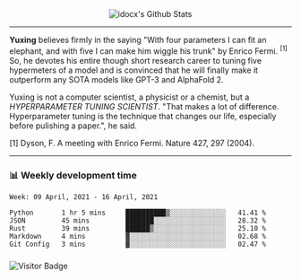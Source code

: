 <div align="center">
    <img align="center" src="https://github-readme-stats.vercel.app/api?username=idocx&show_icons=true&count_private=true&hide_border=true" alt="idocx's Github Stats"></img>
</div>

---

**Yuxing** believes firmly in the saying "With four parameters I can fit an elephant, and with five I can make him wiggle his trunk" by Enrico Fermi. <sup>[1]</sup> So, he devotes his entire though short research career to tuning five hypermeters of a model and is convinced that he will finally make it outperform any SOTA models like GPT-3 and AlphaFold 2.

Yuxing is not a computer scientist, a physicist or a chemist, but a *HYPERPARAMETER TUNING SCIENTIST*. "That makes a lot of difference. Hyperparameter tuning is the technique that changes our life, especially before pulishing a paper.", he said.

[1] Dyson, F. A meeting with Enrico Fermi. Nature 427, 297 (2004).


---

### 📊 Weekly development time
<!--START_SECTION:waka-->
```text
Week: 09 April, 2021 - 16 April, 2021

Python       1 hr 5 mins     ██████████▒░░░░░░░░░░░░░░   41.41 % 
JSON         45 mins         ███████░░░░░░░░░░░░░░░░░░   28.32 % 
Rust         39 mins         ██████▒░░░░░░░░░░░░░░░░░░   25.10 % 
Markdown     4 mins          ▓░░░░░░░░░░░░░░░░░░░░░░░░   02.68 % 
Git Config   3 mins          ▓░░░░░░░░░░░░░░░░░░░░░░░░   02.47 % 
```
<!--END_SECTION:waka-->

### 

![Visitor Badge](https://visitor-badge.laobi.icu/badge?page_id=idocx.idocx)